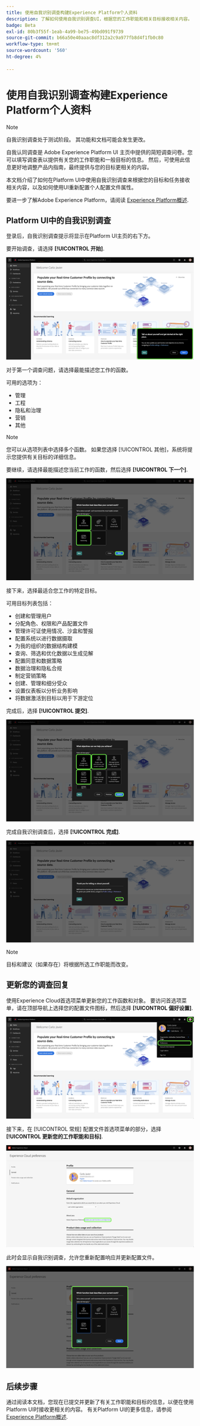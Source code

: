 ```yaml
---
title: 使用自我识别调查构建Experience Platform个人资料
description: 了解如何使用自我识别调查UI，根据您的工作职能和相关目标接收相关内容。
badge: Beta
exl-id: 80b3f55f-1eab-4a99-be75-49bd091f9739
source-git-commit: b66a50e40aaac8df312a2c9a977fb8d4f1fb0c80
workflow-type: tm+mt
source-wordcount: '560'
ht-degree: 4%

---
```


# 使用自我识别调查构建Experience Platform个人资料

>[!NOTE]
>
>自我识别调查处于测试阶段。 其功能和文档可能会发生更改。

自我认同调查是 Adobe Experience Platform UI 主页中提供的简短调查问卷。您可以填写调查表以提供有关您的工作职能和一般目标的信息。 然后，可使用此信息更好地调整产品内指南，最终提供与您的目标更相关的内容。

本文档介绍了如何在Platform UI中使用自我识别调查来根据您的目标和任务接收相关内容，以及如何使用UI重新配置个人配置文件属性。

要进一步了解Adobe Experience Platform，请阅读 [Experience Platform概述](home.md).

## Platform UI中的自我识别调查

登录后，自我识别调查提示将显示在Platform UI主页的右下方。

要开始调查，请选择 **[!UICONTROL 开始]**.

![Platform UI主页，其中显示toast消息，提示您开始自我识别调查。](./images/survey/survey-prompt.png)

对于第一个调查问题，请选择最能描述您工作的函数。

可用的选项为：

* 管理
* 工程
* 隐私和治理
* 营销
* 其他

>[!NOTE]
>
>您可以从选项列表中选择多个函数。 如果您选择 [!UICONTROL 其他]，系统将提示您提供有关目标的详细信息。

要继续，请选择最能描述您当前工作的函数，然后选择 **[!UICONTROL 下一个]**.

![选择了两个工作职能的自我身份调查。](./images/survey/select-functions.png)

接下来，选择最适合您工作的特定目标。

可用目标列表包括：

* 创建和管理用户
* 分配角色、权限和产品配置文件
* 管理许可证使用情况、沙盒和警报
* 配置系统以进行数据摄取
* 为我的组织的数据结构建模
* 查询、筛选和优化数据以生成见解
* 配置同意和数据策略
* 数据治理和隐私合规
* 制定营销策略
* 创建、管理和细分受众
* 设置仪表板以分析业务影响
* 将数据激活到目标以用于下游定位

完成后，选择 **[!UICONTROL 提交]**.

![自我识别调查，显示您可以从中进行选择的目标列表。](./images/survey/select-objectives.png)

完成自我识别调查后，选择 **[!UICONTROL 完成]**.

![自我识别调查的最后确认步骤。](./images/survey/survey-complete.png)

>[!NOTE]
>
>目标和建议（如果存在）将根据所选工作职能而改变。

## 更新您的调查回复

使用Experience Cloud首选项菜单更新您的工作函数和对象。 要访问首选项菜单，请在顶部导航上选择您的配置文件图标，然后选择 **[!UICONTROL 偏好设置]**.

![Platform UI主页，其中包含选定的配置文件图标和首选项按钮。](./images/survey/preferences.png)

接下来，在 [!UICONTROL 常规] 配置文件首选项菜单的部分，选择 **[!UICONTROL 更新您的工作职能和目标]**.

![Platform UI配置文件首选项页面的“常规”部分](./images/survey/update.png)

此时会显示自我识别调查，允许您重新配置响应并更新配置文件。

![Platform UI配置文件首选项页面显示自我识别调查，以允许用户更新其个人配置文件。](./images/survey/new-survey.png)

## 后续步骤

通过阅读本文档，您现在已提交并更新了有关工作职能和目标的信息，以便在使用Platform UI时接收更相关的内容。 有关Platform UI的更多信息，请参阅 [Experience Platform概述](home.md).
